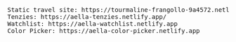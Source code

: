 <pre>

Static travel site: https://tourmaline-frangollo-9a4572.netlify.app/
Tenzies: https://aella-tenzies.netlify.app/
Watchlist: https://aella-watchlist.netlify.app
Color Picker: https://aella-color-picker.netlify.app

</pre>
